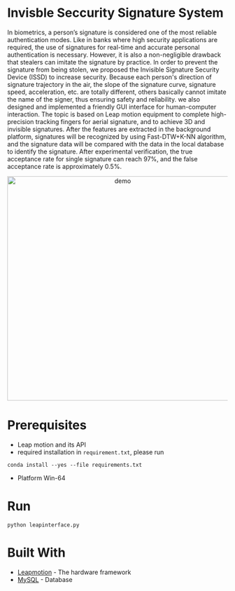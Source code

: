 # Invisble Seccurity Signature System
In biometrics, a person’s signature is considered one of the most reliable authentication modes.
Like in banks where high security applications are required, the use of signatures for real-time
and accurate personal authentication is necessary. However, it is also a non-negligible drawback
that stealers can imitate the signature by practice. In order to prevent the signature from being
stolen, we proposed the Invisible Signature Security Device (ISSD) to increase security.
Because each person's direction of signature trajectory in the air, the slope of the signature curve,
signature speed, acceleration, etc. are totally different, others basically cannot imitate the name
of the signer, thus ensuring safety and reliability. we also designed and implemented a friendly
GUI interface for human-computer interaction. The topic is based on Leap motion equipment
to complete high-precision tracking fingers for aerial signature, and to achieve 3D and invisible
signatures. After the features are extracted in the background platform, signatures will be
recognized by using Fast-DTW+K-NN algorithm, and the signature data will be compared with
the data in the local database to identify the signature. After experimental verification, the true
acceptance rate for single signature can reach 97%, and the false acceptance rate is
approximately 0.5%.

<div align=center>
  
<img src="https://github.com/fe1ixxu/ISSD/blob/master/demo/Issd_demo.gif" alt="demo" width="512px">
</div>

# Prerequisites
* Leap motion and its API
* required installation in ```requirement.txt```, please run
```
conda install --yes --file requirements.txt
```
* Platform Win-64

# Run

```
python leapinterface.py
```

# Built With
* [Leapmotion](https://developer.leapmotion.com) - The hardware framework
* [MySQL](https://www.mysql.com/) - Database
